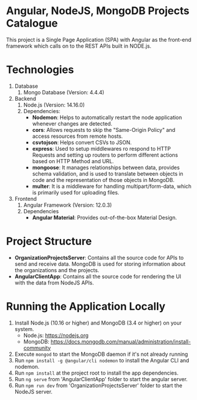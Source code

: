 # Angular, NodeJS, MongoDB Projects Catalogue
This project is a Single Page Application (SPA) with Angular as the front-end framework which calls on to the REST APIs built in NODE.js.

# Technologies
1. Database
    1. Mongo Database (Version: 4.4.4)
2. Backend
    1. Node.js (Version: 14.16.0)
    2. Dependencies:
        * **Nodemon**: Helps to automatically restart the node application whenever changes are detected.
        * **cors**: Allows requests to skip the "Same-Origin Policy" and access resources from remote hosts.
        * **csvtojson**: Helps convert CSVs to JSON.
        * **express**: Used to setup middlewares ro respond to HTTP Requests and setting up routers to perform different actions based on HTTP Method and URL.
        * **mongoose**: It manages relationships between data, provides schema validation, and is used to translate between objects in code and the representation of those objects in MongoDB.
        * **multer**: It is a middleware for handling multipart/form-data, which is primarily used for uploading files.
3. Frontend
    1. Angular Framework (Version: 12.0.3)
    2. Dependencies
        * **Angular Material**: Provides out-of-the-box Material Design.

# Project Structure
* **OrganizationProjectsServer**: Contains all the source code for APIs to send and receive data. MongoDB is used for storing information about the organizations and the projects.
* **AngularClientApp**: Contains all the source code for rendering the UI with the data from NodeJS APIs.

# Running the Application Locally
1. Install Node.js (10.16 or higher) and MongoDB (3.4 or higher) on your system.
    * Node.js: https://nodejs.org
    * MongoDB: https://docs.mongodb.com/manual/administration/install-community
2. Execute `mongod` to start the MongoDB daemon if it's not already running
3. Run `npm install -g @angular/cli nodemon` to install the Angular CLI and nodemon.
4. Run `npm install` at the project root to install the app dependencies.
5. Run `ng serve` from 'AngularClientApp' folder to start the angular server.
6. Run `npm run dev` from 'OrganizationProjectsServer' folder to start the NodeJS server.
